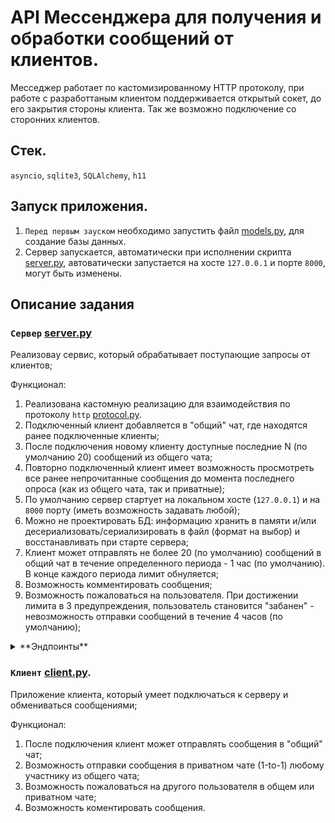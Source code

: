 # API Мессенджера для получения и обработки сообщений от клиентов.

Месседжер работает по кастомизированному HTTP протоколу, при работе с разработтаным клиентом поддерживается открытый сокет, до его закрытия стороны клиента. Так же возможно подключение со сторонних клиентов.

## Стек.
`asyncio`, `sqlite3`, `SQLAlchemy`, `h11`

## Запуск приложения.

1. `Перед первым зауском` необходимо запустить файл [models.py](models.py), для создание базы данных.
2. Сервер запускается, автоматически при исполнении скрипта [server.py](server.py), автоватически запустается на хосте `127.0.0.1` и порте `8000`, могут быть изменены.


## Описание задания

### `Сервер` [server.py](server.py)

Реализоваy сервис, который обрабатывает поступающие запросы от клиентов;

Функционал:
1. Реализована кастомную реализацию для взаимодействия по протоколу `http` [protocol.py](protocol.py).
2. Подключенный клиент добавляется в "общий" чат, где находятся ранее подключенные клиенты;
3. После подключения новому клиенту доступные последние N (по умолчанию 20) сообщений из общего чата;
4. Повторно подключенный клиент имеет возможность просмотреть все ранее непрочитанные сообщения до момента последнего опроса (как из общего чата, так и приватные);
5. По умолчанию сервер стартует на локальном хосте (`127.0.0.1`) и на `8000` порту (иметь возможность задавать любой);
6. Можно не проектировать БД: информацию хранить в памяти и/или десериализовать/сериализировать в файл (формат на выбор) и восстанавливать при старте сервера;
7. Клиент может отправлять не более 20 (по умолчанию) сообщений в общий чат в течение определенного периода - 1 час (по умолчанию). В конце каждого периода лимит обнуляется;
8. Возможность комментировать сообщения;
9. Возможность пожаловаться на пользователя. При достижении лимита в 3 предупреждения, пользователь становится "забанен" - невозможность отправки сообщений в течение 4 часов (по умолчанию);



<details>
<summary> **Эндпоинты** </summary>

1. При первом подключении клиента, отправляет токен клиенту (JSON-формат `{"token": "hex(16)"}`), при последующих сообщает, что токен уже выдан, при запросе отправляется `JSON` тело запроса с указание поля `"user_name"`. При возникновении  ошибок при запросе будет возвращен соответствующий код ошибки, и возвращен ответ с дополнительной информацией.
```python
POST /get-token
```

2. Подключение к чату, вернет ответ в формате `JSON` со списком последних 20 прочитанных сообщений, и списком всех непрочитанных сообщений. Запроса может быть пустым JSON, в таком случае будет получена информация об общем чате, если указать поле `"chat_with"`, указать имя пользователя, будет возвращена информация о приватном чате. При возникновении  ошибок при запросе будет возвращен соответствующий код ошибки, и возвращен ответ с дополнительной информацией.
```python
POST /connect
```

3. Сообщает под каким именем подключен клиент, а так же информацию о чатах, в формате `JSON`. Требуется авторизация. При возникновении  ошибок при запросе будет возвращен соответствующий код ошибки, и возвращен ответ с дополнительной информацией. 
```python
GET /status
```

4. Отправка сообщения в чате (в общий чат в один час допустимо отсылать не более `20` сообщений, при превышении лимита вернется предупреждение, что лимит исчерпан). Необходимо в теле запроса указать поле `"message"`, с указанием в нем текста сообщений. Если необходимо отправить сообщение в приватный чат необходимо, в поле `"send_to"` указать имя пользователя, для которого предназначено сообщение. При успехе вернется код `201`, и сообщение в формате JSON, об успешной отправке. При возникновении  ошибок при запросе будет возвращен соответствующий код ошибки, и возвращен ответ с дополнительной информацией.
```python
POST /send
```

5. Комментировать сообщение. Необходимо указать индентификатор сообщения в поле `"message_id"` и текст коментария в поле `"comment"`. При успешной отправке коментария вернется код `201`, и сообщение в формате `JSON`, об успешном добавлении коментария. При возникновении  ошибок при запросе будет возвращен соответствующий код ошибки, и возвращен ответ с дополнительной информацией.
```python
POST /comment
```

6. Возможность пожаловаться на пользователя. Необходимо указать поле `"chat_type"` с указанием типа чата (`"private"`, `"public"`), и имени пользователя на которого клиент хочет пожаловаться, при успехе жалобы, будет возвращен код `201`, с дополнительной информацией, если пользователь уже забанен будет возвращено информационное сообщение. При возникновении  ошибок при запросе будет возвращен соответствующий код ошибки, и возвращен ответ с дополнительной информацией.
```python
POST /report
```
</details>


### `Клиент` [client.py](client.py).

Приложение клиента, который умеет подключаться к серверу и обмениваться сообщениями;

Функционал:
1. После подключения клиент может отправлять сообщения в "общий" чат;
2. Возможность отправки сообщения  в приватном чате (1-to-1) любому участнику из общего чата;
3. Возможность пожаловаться на другого пользователя в общем или приватном чате;
4. Возможность коментировать сообщения.
